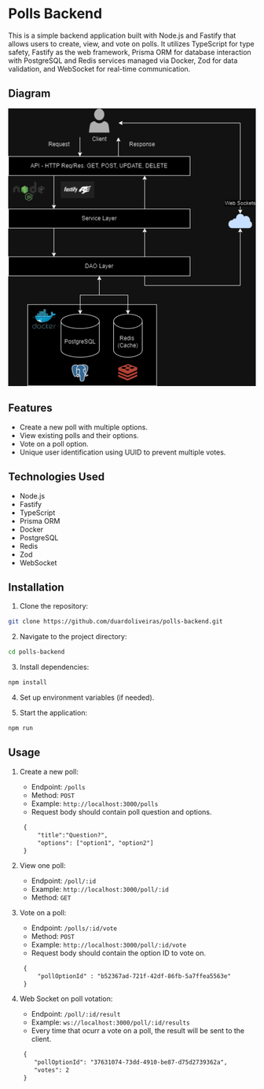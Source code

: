 # Polls Backend

This is a simple backend application built with Node.js and Fastify that allows users to create, view, and vote on polls. It utilizes TypeScript for type safety, Fastify as the web framework, Prisma ORM for database interaction with PostgreSQL and Redis services managed via Docker, Zod for data validation, and WebSocket for real-time communication.

## Diagram

![Diagram](img/backend_diagram.png)

## Features

- Create a new poll with multiple options.
- View existing polls and their options.
- Vote on a poll option.
- Unique user identification using UUID to prevent multiple votes.

## Technologies Used

- Node.js
- Fastify
- TypeScript
- Prisma ORM
- Docker
- PostgreSQL
- Redis
- Zod
- WebSocket

## Installation

1. Clone the repository:

```bash
git clone https://github.com/duardoliveiras/polls-backend.git
```

2. Navigate to the project directory:

```bash
cd polls-backend
```

3. Install dependencies:

```bash
npm install
```

4. Set up environment variables (if needed).

5. Start the application:

```bash
npm run
```

## Usage

1. Create a new poll:
   - Endpoint: `/polls`
   - Method: `POST`
   - Example: `http://localhost:3000/polls`
   - Request body should contain poll question and options.
   ```
    {
        "title":"Question?",
        "options": ["option1", "option2"]
    }   
   ```

2. View one poll:
   - Endpoint: `/poll/:id`
   - Example: `http://localhost:3000/poll/:id`
   - Method: `GET`

3. Vote on a poll:
   - Endpoint: `/polls/:id/vote`
   - Method: `POST`
   - Example: `http://localhost:3000/poll/:id/vote`
   - Request body should contain the option ID to vote on.
   ```
    {
        "pollOptionId" : "b52367ad-721f-42df-86fb-5a7ffea5563e"
    }
   ```
4. Web Socket on poll votation:
   - Endpoint: `/poll/:id/result`
   - Example: `ws://localhost:3000/poll/:id/results`
   - Every time that ocurr a vote on a poll, the result will be sent to the client.
   ```
    {
       "pollOptionId": "37631074-73dd-4910-be87-d75d2739362a",
       "votes": 2
    }
   ```
